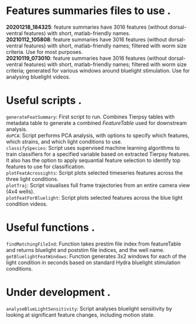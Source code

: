 # Features summaries files to use . 

**20201218_184325**: feature summaries have 3016 features (without dorsal-ventral features) with short, matlab-friendly names.  
**20210112_105808**: feature summaries have 3016 features (without dorsal-ventral features) with short, matlab-friendly names; filtered with worm size criteria. Use for most purposes.  
**20210119_073010**: feature summaries have 3016 features (without dorsal-ventral features) with short, matlab-friendly names; filtered with worm size criteria; generated for various windows around bluelight stimulation. Use for analysing bluelight videos.

# Useful scripts . 

`generateFeatSummary`: First script to run. Combines Tierpsy tables with metadata table to generate a combined *FeatureTable* used for downstream analysis.  
`doPCA`: Script performs PCA analysis, with options to specify which features, which strains, and which light conditions to use.  
`classifySpecies`: Script uses supervised machine learning algorithms to train classifiers for a specified variable based on extracted Tierpsy features. It also has the option to apply sequantial feature selection to identify top features to use for classification.  
`plotFeatAcrossights`: Script plots selected timeseries features across the three light conditions.  
`plotTraj`: Script visualises full frame trajectories from an entire camera view (4x4 wells).  
`plotFeatForBluelight`: Script plots selected features across the blue light condition videos.  

# Useful functions . 

`findMatchingFileInd`: Function takes prestim file index from featureTable and returns bluelight and poststim file indices, and the well name.  
`getBluelightFeatWindows`: Function generates 3x2 windows for each of the light condition in seconds based on standard Hydra bluelight stimulation conditions.  

# Under development .  
`analyseBlueLightSensitivity`: Script analyses bluelight sensitivity by looking at significant feature changes, including motion state.  